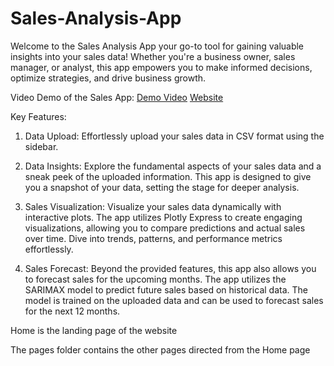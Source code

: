 ﻿# Sales-Analysis-App

Welcome to the Sales Analysis App your go-to tool for gaining valuable insights into your sales data! Whether you're a business owner, sales manager, or analyst, this app empowers you to make informed decisions, optimize strategies, and drive business growth.

Video Demo of the Sales App: [Demo Video](https://youtu.be/UHZhw9GVo2E)  [Website](https://sales-analysis-app.streamlit.app/)

Key Features:
1. Data Upload:
Effortlessly upload your sales data in CSV format using the sidebar.

2. Data Insights:
Explore the fundamental aspects of your sales data and a sneak peek of the uploaded information. This app is designed to give you a snapshot of your data, setting the stage for deeper analysis.

3. Sales Visualization:
Visualize your sales data dynamically with interactive plots. The app utilizes Plotly Express to create engaging visualizations, allowing you to compare predictions and actual sales over time. Dive into trends, patterns, and performance metrics effortlessly.

4. Sales Forecast:
Beyond the provided features, this app also allows you to forecast sales for the upcoming months. The app utilizes the SARIMAX model to predict future sales based on historical data. The model is trained on the uploaded data and can be used to forecast sales for the next 12 months.



Home is the landing page of the website

The pages folder contains the other pages directed from the Home page
